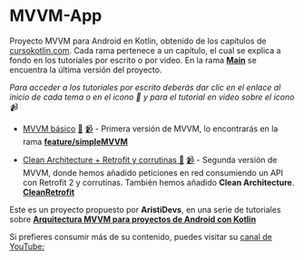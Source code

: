 # MVVM-App

Proyecto MVVM para Android en Kotlin, obtenido de los capítulos de [cursokotlin.com](https://cursokotlin.com/).
Cada rama pertenece a un capítulo, el cual se explica a fondo en los tutoriales por escrito o por video.
En la rama [__Main__](https://github.com/Jose-Vela/MVVM-App/tree/main) se encuentra la última versión del proyecto.

_Para acceder a los tutoriales por escrito deberás dar clic en el enlace al inicio de cada tema o en el icono :page_facing_up: y para el tutorial en video sobre el icono :video_camera:_

- [MVVM básico](https://cursokotlin.com/mvvm-en-android-con-kotlin-livedata-y-view-binding-android-architecture-components/) [:page_facing_up:](https://cursokotlin.com/mvvm-en-android-con-kotlin-livedata-y-view-binding-android-architecture-components/) [:video_camera:](https://youtu.be/hhhSMXi0R3E) - Primera versión de MVVM, lo encontrarás en la rama [__feature/simpleMVVM__](https://github.com/Jose-Vela/MVVM-App/tree/feature/simpleMVVM)

- [Clean Architecture + Retrofit y corrutinas ](https://cursokotlin.com/mvvm-en-android-con-kotlin-implementando-retrofit-corrutinas-y-clean-architecture/) [:page_facing_up:](https://cursokotlin.com/mvvm-en-android-con-kotlin-implementando-retrofit-corrutinas-y-clean-architecture/) [:video_camera:](https://youtu.be/7FptmAjBdsA) - Segunda versión de MVVM, donde hemos añadido peticiones en red consumiendo un API con Retrofit 2 y corrutinas. También hemos añadido __Clean Architecture__. [__CleanRetrofit__](https://github.com/Jose-Vela/MVVM-App/tree/feature/cleanRetrofit)

Este es un proyecto propuesto por __AristiDevs__, en una serie de tutoriales sobre [__Arquitectura MVVM para proyectos de Android con Kotlin__](https://youtube.com/playlist?list=PL8ie04dqq7_MvhtWlcIFS9L3_4EWatd-V)

Si prefieres consumir más de su contenido, puedes visitar su [canal de YouTube:](https://www.youtube.com/@AristiDevs)
